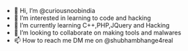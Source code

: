 - 👋 Hi, I’m @curiousnoobindia
- 👀 I’m interested in learning to code and hacking
- 🌱 I’m currently learning C++,PHP,JQuery and Hacking
- 💞️ I’m looking to collaborate on making tools and malwares
- 📫 How to reach me DM me on @shubhambhange4real


